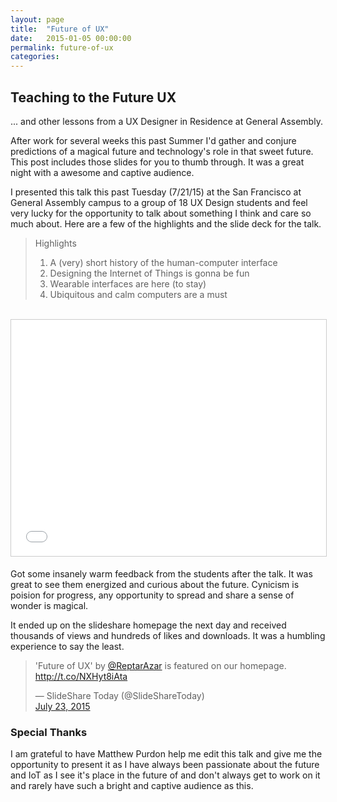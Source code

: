 ```yaml
---
layout: page
title:  "Future of UX"
date:   2015-01-05 00:00:00
permalink: future-of-ux
categories:
---
```

## Teaching to the Future UX

... and other lessons from a UX Designer in Residence at General Assembly.

After work for several weeks this past Summer I'd gather and conjure predictions of a magical future and technology's role in that sweet future. This post includes those slides for you to thumb through. It was a great night with a awesome and captive audience.

I presented this talk this past Tuesday (7/21/15) at the San Francisco at General Assembly campus to a group of 18 UX Design students and feel very lucky for the opportunity to talk about something I think and care so much about.  Here are a few of the highlights and the slide deck for the talk.


> Highlights
>
>   1.  A (very) short history of the human-computer interface
>   2.  Designing the Internet of Things is gonna be fun
>   3.  Wearable interfaces are here (to stay)
>   4.  Ubiquitous and calm computers are a must

<img src="">
<img src="">
<img src="">

<iframe src="//www.slideshare.net/slideshow/embed_code/key/Ae5QLr7GoWITHm" width="638" height="378" frameborder="0" marginwidth="0" marginheight="0" scrolling="no" style="border:1px solid #CCC; border-width:1px; margin-bottom:5px; max-width: 100%;"> </iframe>

Got some insanely warm feedback from the students after the talk. It was great to see them energized and curious about the future. Cynicism is poision for progress, any opportunity to spread and share a sense of wonder is magical.

It ended up on the slideshare homepage the next day and received thousands of views and hundreds of likes and downloads. It was a humbling experience to say the least.

<blockquote class="twitter-tweet" data-cards="hidden" lang="en"><p lang="en" dir="ltr">'Future of UX' by <a href="https://twitter.com/ReptarAzar">@ReptarAzar</a> is featured on our homepage. <a href="http://t.co/NXHyt8iAta">http://t.co/NXHyt8iAta</a></p><div>— SlideShare Today (@SlideShareToday) </div><a href="https://twitter.com/SlideShareToday/status/624272464638517248">July 23, 2015</a></blockquote>
<script async="" src="//platform.twitter.com/widgets.js" charset="utf-8"></script><p>


<h3>Special Thanks</h3>

<p>I am grateful to have Matthew Purdon help me edit this talk and give me the opportunity to present it as I have always been passionate about the future and IoT as I see it's place in the future of and don't always get to work on it and rarely have such a bright and captive audience as this.</p>

